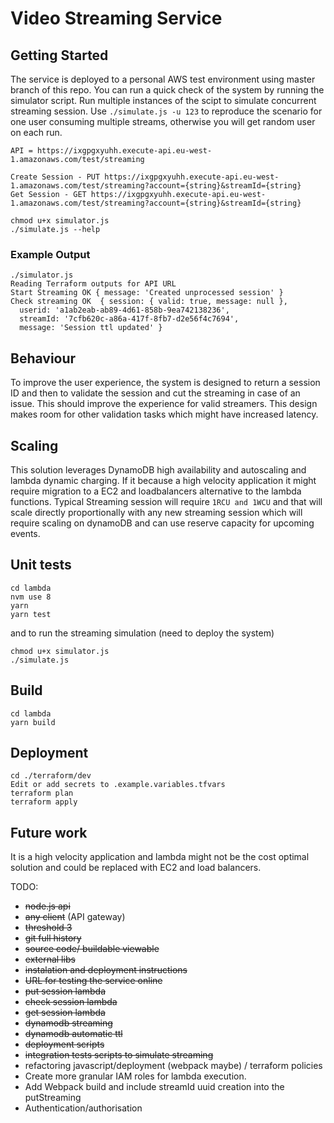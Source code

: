 # Video Streaming Service

## Getting Started
The service is deployed to a personal AWS test environment using master branch of this repo. You can run a quick check of the system by running the simulator script. Run multiple instances of the scipt to simulate concurrent streaming session. Use `./simulate.js -u 123` to reproduce the scenario for one user consuming multiple streams, otherwise you will get random user on each run.

`API = https://ixgpgxyuhh.execute-api.eu-west-1.amazonaws.com/test/streaming`

```
Create Session - PUT https://ixgpgxyuhh.execute-api.eu-west-1.amazonaws.com/test/streaming?account={string}&streamId={string}
Get Session - GET https://ixgpgxyuhh.execute-api.eu-west-1.amazonaws.com/test/streaming?account={string}&streamId={string}
```

```
chmod u+x simulator.js
./simulate.js --help
```

### Example Output

```
./simulator.js
Reading Terraform outputs for API URL
Start Streaming OK { message: 'Created unprocessed session' }
Check streaming OK  { session: { valid: true, message: null },
  userid: 'a1ab2eab-ab89-4d61-858b-9ea742138236',
  streamId: '7cfb620c-a86a-417f-8fb7-d2e56f4c7694',
  message: 'Session ttl updated' }
```


## Behaviour
To improve the user experience, the system is designed to return a session ID and then to validate the session and cut the streaming in case of an issue. This should improve the experience for valid streamers. This design makes room for other validation tasks which might have increased latency.

## Scaling
This solution leverages DynamoDB high availability and autoscaling and lambda dynamic charging. If it because a high velocity application it might require migration to a EC2 and loadbalancers alternative to the lambda functions.
Typical Streaming session will require `1RCU and 1WCU` and that will scale directly proportionally with any new streaming session which will require scaling on dynamoDB and can use reserve capacity for upcoming events.

## Unit tests
```
cd lambda
nvm use 8
yarn
yarn test
```
and to run the streaming simulation (need to deploy the system)
```
chmod u+x simulator.js
./simulate.js
```
## Build
```
cd lambda
yarn build
```
## Deployment
```
cd ./terraform/dev
Edit or add secrets to .example.variables.tfvars
terraform plan
terraform apply
```

## Future work
It is a high velocity application and lambda might not be the cost optimal solution and could be replaced with EC2 and load balancers.

TODO:
 + ~~node.js api~~
 + ~~any client~~ (API gateway)
 + ~~threshold 3~~
 + ~~git full history~~
 + ~~source code/ buildable viewable~~
 + ~~external libs~~
 + ~~instalation and deployment instructions~~
 + ~~URL for testing the service online~~
 + ~~put session lambda~~
 + ~~check session lambda~~
 + ~~get session lambda~~
 + ~~dynamodb streaming~~
 + ~~dynamodb automatic ttl~~
 + ~~deployment scripts~~
 + ~~integration tests scripts to simulate streaming~~
 + refactoring javascript/deployment (webpack maybe) / terraform policies
 + Create more granular IAM roles for lambda execution.
 + Add Webpack build and include streamId uuid creation into the putStreaming
 + Authentication/authorisation
